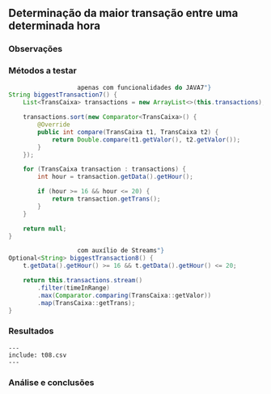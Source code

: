 ## Determinação da maior transação entre uma determinada hora

### Observações

### Métodos a testar

```{.java caption="Determinação da maior transação entre uma determinada hora
                   apenas com funcionalidades do JAVA7"}
String biggestTransaction7() {
    List<TransCaixa> transactions = new ArrayList<>(this.transactions);

    transactions.sort(new Comparator<TransCaixa>() {
        @Override
        public int compare(TransCaixa t1, TransCaixa t2) {
            return Double.compare(t1.getValor(), t2.getValor());
        }
    });

    for (TransCaixa transaction : transactions) {
        int hour = transaction.getData().getHour();

        if (hour >= 16 && hour <= 20) {
            return transaction.getTrans();
        }
    }

    return null;
}
```

```{.java caption="Determinação da maior transação entre uma determinada hora
                   com auxílio de Streams"}
Optional<String> biggestTransaction8() {
    t.getData().getHour() >= 16 && t.getData().getHour() <= 20;

    return this.transactions.stream()
        .filter(timeInRange)
        .max(Comparator.comparing(TransCaixa::getValor))
        .map(TransCaixa::getTrans);
}
```


### Resultados

```table
---
include: t08.csv
---
```

### Análise e conclusões
